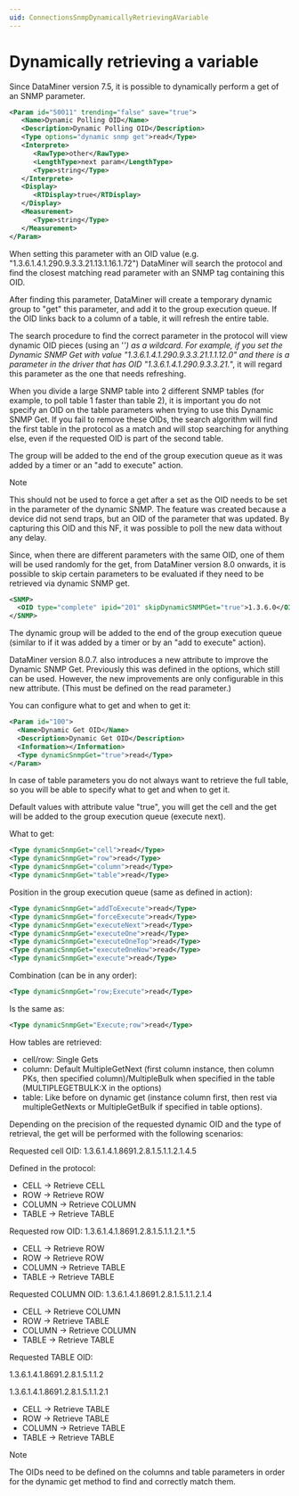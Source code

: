 ```yaml
---
uid: ConnectionsSnmpDynamicallyRetrievingAVariable
---
```


# Dynamically retrieving a variable

Since DataMiner version 7.5, it is possible to dynamically perform a get of an SNMP parameter.

```xml
<Param id="50011" trending="false" save="true">
   <Name>Dynamic Polling OID</Name>
   <Description>Dynamic Polling OID</Description>
   <Type options="dynamic snmp get">read</Type>
   <Interprete>
      <RawType>other</RawType>
      <LengthType>next param</LengthType>
      <Type>string</Type>
   </Interprete>
   <Display>
      <RTDisplay>true</RTDisplay>
   </Display>
   <Measurement>
      <Type>string</Type>
   </Measurement>
</Param>
```

When setting this parameter with an OID value (e.g. "1.3.6.1.4.1.290.9.3.3.21.13.1.16.1.72") DataMiner will search the protocol and find the closest matching read parameter with an SNMP tag containing this OID.

After finding this parameter, DataMiner will create a temporary dynamic group to "get" this parameter, and add it to the group execution queue. If the OID links back to a column of a table, it will refresh the entire table.

The search procedure to find the correct parameter in the protocol will view dynamic OID pieces (using an '*') as a wildcard. For example, if you set the Dynamic SNMP Get with value "1.3.6.1.4.1.290.9.3.3.21.1.1.12.0" and there is a parameter in the driver that has OID "1.3.6.1.4.1.290.9.3.3.21.*", it will regard this parameter as the one that needs refreshing.

When you divide a large SNMP table into 2 different SNMP tables (for example, to poll table 1 faster than table 2), it is important you do not specify an OID on the table parameters when trying to use this Dynamic SNMP Get. If you fail to remove these OIDs, the search algorithm will find the first table in the protocol as a match and will stop searching for anything else, even if the requested OID is part of the second table.

The group will be added to the end of the group execution queue as it was added by a timer or an "add to execute" action.

> [!NOTE]
> This should not be used to force a get after a set as the OID needs to be set in the parameter of the dynamic SNMP. The feature was created because a device did not send traps, but an OID of the parameter that was updated. By capturing this OID and this NF, it was possible to poll the new data without any delay.

Since, when there are different parameters with the same OID, one of them will be used randomly for the get, from DataMiner version 8.0 onwards, it is possible to skip certain parameters to be evaluated if they need to be retrieved via dynamic SNMP get.

```xml
<SNMP>
  <OID type="complete" ipid="201" skipDynamicSNMPGet="true">1.3.6.0</OID>
</SNMP>
```

The dynamic group will be added to the end of the group execution queue (similar to if it was added by a timer or by an "add to execute" action).

DataMiner version 8.0.7. also introduces a new attribute to improve the Dynamic SNMP Get. Previously this was defined in the options, which still can be used. However, the new improvements are only configurable in this new attribute. (This must be defined on the read parameter.)

You can configure what to get and when to get it:

```xml
<Param id="100">
  <Name>Dynamic Get OID</Name>
  <Description>Dynamic Get OID</Description>
  <Information></Information>
  <Type dynamicSnmpGet="true">read</Type>
</Param>
```

In case of table parameters you do not always want to retrieve the full table, so you will be able to specify what to get and when to get it.

Default values with attribute value "true", you will get the cell and the get will be added to the group execution queue (execute next).

What to get:

```xml
<Type dynamicSnmpGet="cell">read</Type>
<Type dynamicSnmpGet="row">read</Type>
<Type dynamicSnmpGet="column">read</Type>
<Type dynamicSnmpGet="table">read</Type>
```

Position in the group execution queue (same as defined in action):

```xml
<Type dynamicSnmpGet="addToExecute">read</Type>
<Type dynamicSnmpGet="forceExecute">read</Type>
<Type dynamicSnmpGet="executeNext">read</Type>
<Type dynamicSnmpGet="executeOne">read</Type>
<Type dynamicSnmpGet="executeOneTop">read</Type>
<Type dynamicSnmpGet="executeOneNow">read</Type>
<Type dynamicSnmpGet="execute">read</Type>
```

Combination (can be in any order):

```xml
<Type dynamicSnmpGet="row;Execute">read</Type>
```

Is the same as:

```xml
<Type dynamicSnmpGet="Execute;row">read</Type>
```

How tables are retrieved:

- cell/row: Single Gets
- column: Default MultipleGetNext (first column instance, then column PKs, then specified column)/MultipleBulk when specified in the table (MULTIPLEGETBULK:X in the options)
- table: Like before on dynamic get (instance column first, then rest via multipleGetNexts or MultipleGetBulk if specified in table options).

Depending on the precision of the requested dynamic OID and the type of retrieval, the get will be performed with the following scenarios:

Requested cell OID: 1.3.6.1.4.1.8691.2.8.1.5.1.1.2.1.4.5

Defined in the protocol:

- CELL -> Retrieve CELL
- ROW -> Retrieve ROW
- COLUMN -> Retrieve COLUMN
- TABLE -> Retrieve TABLE

Requested row OID: 1.3.6.1.4.1.8691.2.8.1.5.1.1.2.1.*.5

- CELL -> Retrieve ROW
- ROW -> Retrieve ROW
- COLUMN -> Retrieve TABLE
- TABLE -> Retrieve TABLE

Requested COLUMN OID: 1.3.6.1.4.1.8691.2.8.1.5.1.1.2.1.4

- CELL -> Retrieve COLUMN
- ROW -> Retrieve TABLE
- COLUMN -> Retrieve COLUMN
- TABLE -> Retrieve TABLE

Requested TABLE OID:

1.3.6.1.4.1.8691.2.8.1.5.1.1.2

1.3.6.1.4.1.8691.2.8.1.5.1.1.2.1

- CELL -> Retrieve TABLE
- ROW -> Retrieve TABLE
- COLUMN -> Retrieve TABLE
- TABLE -> Retrieve TABLE

> [!NOTE]
> The OIDs need to be defined on the columns and table parameters in order for the dynamic get method to find and correctly match them.
